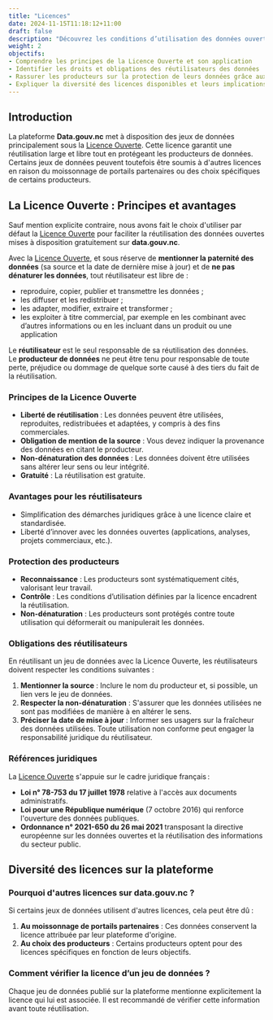 ```yaml
---
title: "Licences"
date: 2024-11-15T11:18:12+11:00
draft: false
description: "Découvrez les conditions d’utilisation des données ouvertes"
weight: 2
objectifs:
- Comprendre les principes de la Licence Ouverte et son application
- Identifier les droits et obligations des réutilisateurs des données
- Rassurer les producteurs sur la protection de leurs données grâce aux conditions encadrées par les licences utilisées
- Expliquer la diversité des licences disponibles et leurs implications juridiques
---
```



## Introduction
La plateforme **Data.gouv.nc** met à disposition des jeux de données principalement sous la [Licence Ouverte](https://www.etalab.gouv.fr/wp-content/uploads/2017/04/ETALAB-Licence-Ouverte-v2.0.pdf). Cette licence garantit une réutilisation large et libre tout en protégeant les producteurs de données. Certains jeux de données peuvent toutefois être soumis à d'autres licences en raison du moissonnage de portails partenaires ou des choix spécifiques de certains producteurs.


## La Licence Ouverte : Principes et avantages

Sauf mention explicite contraire, nous avons fait le choix d'utiliser par défaut la [Licence Ouverte](https://www.etalab.gouv.fr/wp-content/uploads/2017/04/ETALAB-Licence-Ouverte-v2.0.pdf) pour faciliter la réutilisation des données ouvertes mises à disposition gratuitement sur **data.gouv.nc**.

Avec la [Licence Ouverte](https://www.etalab.gouv.fr/wp-content/uploads/2017/04/ETALAB-Licence-Ouverte-v2.0.pdf), et sous réserve de **mentionner la paternité des données** (sa source et la date de dernière mise à jour) et de **ne pas dénaturer les données**, tout réutilisateur est libre de :
- reproduire, copier, publier et transmettre les données ;
- les diffuser et les redistribuer ;
- les adapter, modifier, extraire et transformer ;
- les exploiter à titre commercial, par exemple en les combinant avec d’autres informations ou en les incluant dans un produit ou une application

Le **réutilisateur** est le seul responsable de sa réutilisation des données.  
Le **producteur de données** ne peut être tenu pour responsable de toute perte, préjudice ou dommage de quelque sorte causé à des tiers du fait de la réutilisation.

### Principes de la Licence Ouverte
- **Liberté de réutilisation** : Les données peuvent être utilisées, reproduites, redistribuées et adaptées, y compris à des fins commerciales.
- **Obligation de mention de la source** : Vous devez indiquer la provenance des données en citant le producteur.
- **Non-dénaturation des données** : Les données doivent être utilisées sans altérer leur sens ou leur intégrité.
- **Gratuité** : La réutilisation est gratuite.

### Avantages pour les réutilisateurs
- Simplification des démarches juridiques grâce à une licence claire et standardisée.
- Liberté d’innover avec les données ouvertes (applications, analyses, projets commerciaux, etc.).

### Protection des producteurs
- **Reconnaissance** : Les producteurs sont systématiquement cités, valorisant leur travail.
- **Contrôle** : Les conditions d’utilisation définies par la licence encadrent la réutilisation.
- **Non-dénaturation** : Les producteurs sont protégés contre toute utilisation qui déformerait ou manipulerait les données.

### Obligations des réutilisateurs

En réutilisant un jeu de données avec la Licence Ouverte, les réutilisateurs doivent respecter les conditions suivantes :
1. **Mentionner la source** : Inclure le nom du producteur et, si possible, un lien vers le jeu de données.
2. **Respecter la non-dénaturation** : S'assurer que les données utilisées ne sont pas modifiées de manière à en altérer le sens.
3. **Préciser la date de mise à jour** : Informer ses usagers sur la fraîcheur des données utilisées.
Toute utilisation non conforme peut engager la responsabilité juridique du réutilisateur.

### Références juridiques
La [Licence Ouverte](https://www.etalab.gouv.fr/wp-content/uploads/2017/04/ETALAB-Licence-Ouverte-v2.0.pdf) s'appuie sur le cadre juridique français :
- **Loi n° 78-753 du 17 juillet 1978** relative à l'accès aux documents administratifs.
- **Loi pour une République numérique** (7 octobre 2016) qui renforce l'ouverture des données publiques.
- **Ordonnance n° 2021-650 du 26 mai 2021** transposant la directive européenne sur les données ouvertes et la réutilisation des informations du secteur public.


## Diversité des licences sur la plateforme

### Pourquoi d'autres licences sur data.gouv.nc ?
Si certains jeux de données utilisent d'autres licences, cela peut être dû :
1. **Au moissonnage de portails partenaires** : Ces données conservent la licence attribuée par leur plateforme d'origine.
2. **Au choix des producteurs** : Certains producteurs optent pour des licences spécifiques en fonction de leurs objectifs.

### Comment vérifier la licence d’un jeu de données ?
Chaque jeu de données publié sur la plateforme mentionne explicitement la licence qui lui est associée. Il est recommandé de vérifier cette information avant toute réutilisation.